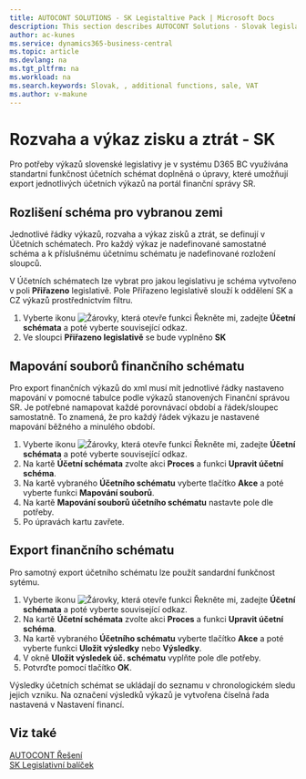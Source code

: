 ```yaml
---
title: AUTOCONT SOLUTIONS - SK Legistaltive Pack | Microsoft Docs
description: This section describes AUTOCONT Solutions - Slovak legislation - 
author: ac-kunes
ms.service: dynamics365-business-central
ms.topic: article
ms.devlang: na
ms.tgt_pltfrm: na
ms.workload: na
ms.search.keywords: Slovak, , additional functions, sale, VAT
ms.author: v-makune
---
```


# Rozvaha a výkaz zisku a ztrát - SK

Pro potřeby výkazů slovenské legislativy je v systému D365 BC využívána standartní funkčnost účetních schémat doplněná o úpravy, které umožňují export jednotlivých účetních výkazů na portál finanční správy SR.

## Rozlišení schéma pro vybranou zemi

Jednotlivé řádky výkazů, rozvaha a výkaz zisků a ztrát, se definují v Účetních schématech. Pro každý výkaz je nadefinované samostatné schéma a k příslušnému účetnímu schématu je nadefinované rozložení sloupců.

V Účetních schématech lze vybrat pro jakou legislativu je schéma vytvořeno v poli **Přiřazeno** legislativě. Pole Přiřazeno legislativě slouží k oddělení SK a CZ výkazů prostřednictvím filtru. 

1. Vyberte ikonu ![Žárovky, která otevře funkci Řekněte mi](media/ui-search/search_small.png "Řekněte mi, co chcete dělat"), zadejte **Účetní schémata** a poté vyberte související odkaz.
2. Ve sloupci **Přiřazeno legislativě** se bude vyplněno **SK**

## Mapování souborů finančního schématu

Pro export finančních výkazů do xml musí mít jednotlivé řádky nastaveno mapování v pomocné tabulce podle výkazů stanovených Finanční správou SR. Je potřebné namapovat každé porovnávací období a řádek/sloupec samostatně. To znamená, že pro každý řádek výkazu je nastavené mapování běžného a minulého období.

1. Vyberte ikonu ![Žárovky, která otevře funkci Řekněte mi](media/ui-search/search_small.png "Řekněte mi, co chcete dělat"), zadejte **Účetní schémata** a poté vyberte související odkaz.
2. Na kartě **Účetní schémata** zvolte akci **Proces** a funkci **Upravit účetní schéma**.
3. Na kartě vybraného **Účetního schématu** vyberte tlačítko **Akce** a poté vyberte funkci **Mapování souborů**.
4. Na kartě **Mapování souborů účetního schématu** nastavte pole dle potřeby.
5. Po úpravách kartu zavřete.

## Export finančního schématu

Pro samotný export účetního schématu lze použít sandardní funkčnost sytému.

1. Vyberte ikonu ![Žárovky, která otevře funkci Řekněte mi](media/ui-search/search_small.png "Řekněte mi, co chcete dělat"), zadejte **Účetní schémata** a poté vyberte související odkaz.
2. Na kartě **Účetní schémata** zvolte akci **Proces** a funkci **Upravit účetní schéma**.
3. Na kartě vybraného **Účetního schématu** vyberte tlačítko **Akce** a poté vyberte funkci **Uložit výsledky** nebo **Výsledky**.
4. V okně **Uložit výsledek úč. schématu** vyplňte pole dle potřeby.
5. Potvrďte pomocí tlačítko **OK**.

Výsledky účetních schémat se ukládají do seznamu v chronologickém sledu jejich vzniku. Na označení výsledků výkazů je vytvořena číselná řada nastavená v Nastavení financí.

## Viz také 
[AUTOCONT Řešení](../index.md)  
[SK Legislativní balíček](ac-sk-legislative-pack.md)